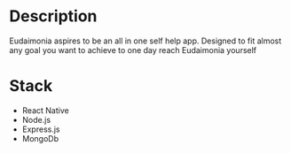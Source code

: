 # Description
Eudaimonia aspires to be an all in one self help app. Designed to fit almost any goal you want to achieve to one day reach Eudaimonia yourself

# Stack
- React Native
- Node.js
- Express.js
- MongoDb
